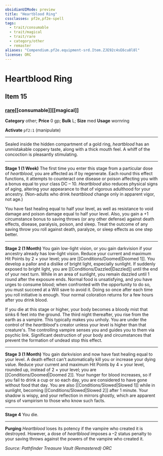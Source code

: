 ```yaml
---
obsidianUIMode: preview
title: "Heartblood Ring"
cssclasses: pf2e,pf2e-spell
tags:
  - trait/consumable
  - trait/magical
  - trait/rare
  - category/other
  - remaster
aliases: "Compendium.pf2e.equipment-srd.Item.ZJE92c4sE6cu8l8l"
license: ORC
---
```

# Heartblood Ring
## Item 15
### [rare](rare "Rare Rarity Trait")[[consumable]][[magical]]

**Category** other; 
**Price** 0 gp; 
**Bulk** L; **Size** med
**Usage** wornring

**Activate** `pf2:1` (manipulate)

* * *

Sealed inside the hidden compartment of a gold ring, _heartblood_ has an unmistakable coppery taste, along with a thick mouth feel. A whiff of the concoction is pleasantly stimulating.

* * *

**Stage 1 (1 Week)** The first time you enter this stage from a particular dose of _heartblood_, you are affected as if by regenerate. Each round this effect functions, it attempts to counteract one disease or poison affecting you with a bonus equal to your class DC – 10. _Heartblood_ also reduces physical signs of aging, altering your appearance to that of vigorous adulthood for your ancestry. (Non-adults who drink _heartblood_ change only in apparent vigor, not age.)

You have fast healing equal to half your level, as well as resistance to void damage and poison damage equal to half your level. Also, you gain a +1 circumstance bonus to saving throws (or any other defense) against death effects, disease, paralysis, poison, and sleep. Treat the outcome of any saving throw you roll against death, paralyze, or sleep effects as one step better.

* * *

**Stage 2 (1 Month)** You gain low-light vision, or you gain darkvision if your ancestry already has low-light vision. Reduce your current and maximum Hit Points by 2 × your level; you are [[Conditions/Doomed|Doomed 1]]. You develop a pallor and a dislike of bright light, especially sunlight. If suddenly exposed to bright light, you are [[Conditions/Dazzled|Dazzled]] until the end of your next turn. While in an area of sunlight, you remain dazzled until 1 round after the exposure ends. Normal food is unsatisfying, and you have urges to consume blood; when confronted with the opportunity to do so, you must succeed at a Will save to avoid it. Doing so once after each time you roll initiative is enough. Your normal coloration returns for a few hours after you drink blood.

If you die at this stage or higher, your body becomes a bloody mist that sinks 6 feet into the ground. The third night thereafter, you rise from the earth as a vampire. This typically makes you unholy. You are under the control of the _heartblood_'s creator unless your level is higher than that creature's. The controlling vampire senses you and guides you to them via psychic link. Significant destruction of your body and circumstances that prevent the formation of undead stop this effect.

* * *

**Stage 3 (1 Month)** You gain darkvision and now have fast healing equal to your level. A death effect can't automatically kill you or increase your dying value. Reduce your current and maximum Hit Points by 4 × your level, rounded up, instead of 2 × your level; you are [[Conditions/Doomed|Doomed 2]]. Your hunger for blood increases, so if you fail to drink a cup or so each day, you are considered to have gone without food that day. You are also [[Conditions/Slowed|Slowed 1]] while in sunlight, becoming [[Conditions/Slowed|Slowed 2]] after 1 minute. Your shadow is wispy, and your reflection in mirrors ghostly, which are apparent signs of vampirism to those who know such facts.

* * *

**Stage 4** You die.

* * *

**Purging** _Heartblood_ loses its potency if the vampire who created it is destroyed. However, a dose of _heartblood_ imposes a –2 status penalty to your saving throws against the powers of the vampire who created it.

*Source: Pathfinder Treasure Vault (Remastered)*
*ORC*